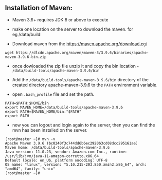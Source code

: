 ## Installation of Maven:

- Maven 3.9+ requires JDK 8 or above to execute

- make one location on the server to download the maven. for eg./data/build

- Download maven from the https://maven.apache.org/download.cgi
  
```wget https://dlcdn.apache.org/maven/maven-3/3.9.6/binaries/apache-maven-3.9.6-bin.zip```

- once dowloaded the zip file unzip it and copy the bin location - ```/data/build-tools/apache-maven-3.9.6/bin```

- Add the ```/data/build-tools/apache-maven-3.9.6/bin``` directory of the created directory apache-maven-3.9.6 to the ```PATH``` environment variable.

- open ```.bash_profile``` file and set the path.

```
PATH=$PATH:$HOME/bin
export MAVEN_HOME=/data/build-tools/apache-maven-3.9.6
export PATH=$MAVEN_HOME/bin:"$PATH"
export PATH
```

- now you can logout and login again to the server, then you can find the mvn has been installed on the server.

```
[root@master ~]# mvn -v
Apache Maven 3.9.6 (bc0240f3c744dd6b6ec2920b3cd08dcc295161ae)
Maven home: /data/build-tools/apache-maven-3.9.6
Java version: 11.0.23, vendor: Amazon.com Inc., runtime: /usr/lib/jvm/java-11-amazon-corretto.x86_64
Default locale: en_US, platform encoding: UTF-8
OS name: "linux", version: "5.10.215-203.850.amzn2.x86_64", arch: "amd64", family: "unix"
[root@master ~]#
```
